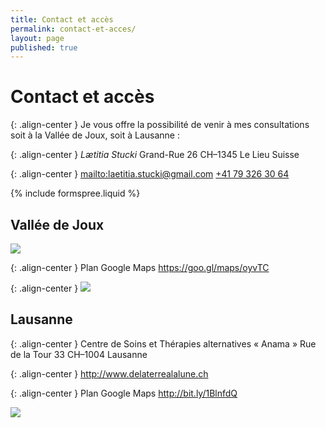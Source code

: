 ```yaml
---
title: Contact et accès
permalink: contact-et-acces/
layout: page
published: true
---
```


# Contact et accès

{: .align-center }
Je vous offre la possibilité de venir à mes consultations soit à la Vallée de Joux, soit à Lausanne :

{: .align-center }
*Lætitia Stucki*
Grand-Rue 26
CH–1345 Le Lieu
Suisse

{: .align-center }
<mailto:laetitia.stucki@gmail.com>
<i class="fa fa-mobile"></i> <a href="tel:+41 79 326 30 64">+41 79 326 30 64</a>

{% include formspree.liquid %}


## Vallée de Joux

![](../images/laetitia-stucki-cabinet-vallee-de-joux.jpg)

{: .align-center }
Plan Google Maps
<https://goo.gl/maps/oyvTC>

{: .align-center }
![](../images/laetitia-stucki-cabinet-vallee-de-joux-acces.jpg)

## Lausanne

{: .align-center }
Centre de Soins et Thérapies alternatives
« Anama »
Rue de la Tour 33
CH–1004 Lausanne

{: .align-center }
<http://www.delaterrealalune.ch>

{: .align-center }
Plan Google Maps
<http://bit.ly/1BlnfdQ>

![](../images/laetitia-stucki-cabinet-lausanne.jpg)

